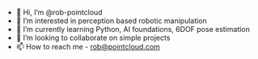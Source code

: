 - 👋 Hi, I’m @rob-pointcloud
- 👀 I’m interested in perception based robotic manipulation
- 🌱 I’m currently learning Python, AI foundations, 6DOF pose estimation
- 💞️ I’m looking to collaborate on simple projects 
- 📫 How to reach me - rob@pointcloud.com

<!---
rob-pointcloud/rob-pointcloud is a ✨ special ✨ repository because its `README.md` (this file) appears on your GitHub profile.
You can click the Preview link to take a look at your changes.
--->

